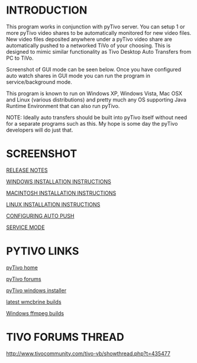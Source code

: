 # INTRODUCTION

This program works in conjunction with pyTivo server. You can setup 1 or more pyTivo video shares to be automatically monitored for new video files. New video files deposited anywhere under a pyTivo video share are automatically pushed to a networked TiVo of your choosing. This is designed to mimic similar functionality as Tivo Desktop Auto Transfers from PC to TiVo.

Screenshot of GUI mode can be seen below. Once you have configured auto watch shares in GUI mode you can run the program in service/background mode.

This program is known to run on Windows XP, Windows Vista, Mac OSX and Linux (various distributions) and pretty much any OS supporting Java Runtime Environment that can also run pyTivo.

NOTE: Ideally auto transfers should be built into pyTivo itself without need for a separate programs such as this. My hope is some day the pyTivo developers will do just that.

# SCREENSHOT



<a href="release_notes.md">RELEASE NOTES</a>

<a href="windows_installation.md">WINDOWS INSTALLATION INSTRUCTIONS</a>

<a href="mac_osx_installation.md">MACINTOSH INSTALLATION INSTRUCTIONS</a>

<a href="linux_installation.md">LINUX INSTALLATION INSTRUCTIONS</a>

<a href="configuring_auto_push.md">CONFIGURING AUTO PUSH</a>

<a href="service_mode.md">SERVICE MODE</a>

# PYTIVO LINKS

<a href="http://pytivo.sourceforge.net/wiki/index.php/PyTivo">pyTivo home</a>

<a href="http://pytivo.sourceforge.net/forum/">pyTivo forums</a>

<a href="http://pytivo.sourceforge.net/forum/updated-windows-installer-2009-03-21-t512.html#3957">pyTivo windows installer</a>

<a href="http://repo.or.cz/w/pyTivo/wmcbrine.git">latest wmcbrine builds</a>

<a href="http://pytivo.sourceforge.net/forum/rdian06-s-ffmpeg-builds-t468.html#3557">Windows ffmpeg builds</a>

# TIVO FORUMS THREAD

http://www.tivocommunity.com/tivo-vb/showthread.php?t=435477 
